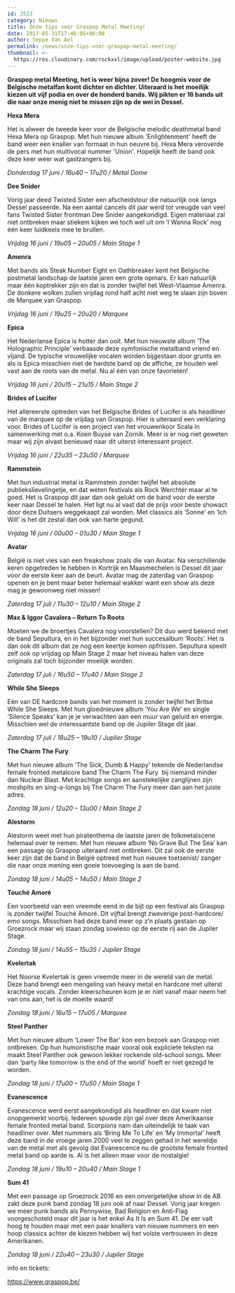 ```yaml
---
id: 2523
category: Nieuws
title: Onze tips voor Graspop Metal Meeting!
date: 2017-05-31T17:46:05+00:00
author: Seppe Van Ael
permalink: /news/onze-tips-voor-graspop-metal-meeting/
thumbnail: >-
  https://res.cloudinary.com/rockxxl/image/upload/poster-website.jpg
---
```

**Graspop metal Meeting, het is weer bijna zover! De hoogmis voor de Belgische metalfan komt dichter en dichter. Uiteraard is het moeilijk kiezen uit vijf podia en over de honderd bands. Wij pikten er 16 bands uit die naar onze menig niet te missen zijn op de wei in Dessel.**

**Hexa Mera**

Het is alweer de tweede keer voor de Belgische melodic deathmetal band Hexa Mera op Graspop. Met hun nieuwe album 'Enlightenment' heeft de band weer een knaller van formaat in hun oeuvre bij. Hexa Mera veroverde de pers met hun multivocal nummer 'Union'. Hopelijk heeft de band ook deze keer weer wat gastzangers bij.

_Donderdag 17 juni / 16u40 – 17u20 / Metal Dome_



**Dee Snider**

Vorig jaar deed Twisted Sister een afscheidstour die natuurlijk ook langs Dessel passeerde. Na een aantal cancels dit jaar werd tot vreugde van veel fans Twisted Sister frontman Dee Snider aangekondigd. Eigen materiaal zal niet ontbreken maar stiekem kijken we toch wel uit om ‘I Wanna Rock’ nog één keer luidkeels mee te brullen.

_Vrijdag 16 juni / 19u05 – 20u05 / Main Stage 1_



**Amenra**

Met bands als Steak Number Eight en Oathbreaker kent het Belgische postmetal landschap de laatste jaren een grote opmars. Er kan natuurlijk maar één koptrekker zijn en dat is zonder twijfel het West-Vlaamse Amenra. De donkere wolken zullen vrijdag rond half acht niet weg te slaan zijn boven de Marquee van Graspop.

_Vrijdag 16 juni / 19u25 – 20u20 / Marquee_



**Epica**

Het Nederlanse Epica is hotter dan ooit. Met hun nieuwste album ‘The Holographic Principle’ verbaasde deze symfonische metalband vriend en vijand. De typische vrouwelijke vocalen worden bijgestaan door grunts en als is Epica misschien niet de hardste band op de affiche, ze houden wel vast aan de roots van de metal. Nu al één van onze favorieten!

_Vrijdag 16 juni / 20u15 – 21u15 / Main Stage 2_



**Brides of Lucifer**

Het allereerste optreden van het Belgische Brides of Lucifer is als headliner van de marquee op de vrijdag van Graspop. Hier is uiteraard een verklaring voor. Brides of Lucifer is een project van het vrouwenkoor Scala in samenwerking met o.a. Koen Buyse van Zornik. Meer is er nog niet geweten maar wij zijn alvast benieuwd naar dit uiterst interessant project.

_Vrijdag 16 juni / 22u35 – 23u50 / Marquee_

**Rammstein**

Met hun industrial metal is Rammstein zonder twijfel het absolute publiekslievelingetje, en dat weten festivals als Rock Werchter maar al te goed. Het is Graspop dit jaar dan ook gelukt om de band voor de eerste keer naar Dessel te halen. Het ligt nu al vast dat de prijs voor beste showact door deze Duitsers weggekaapt zal worden. Met classics als ‘Sonne’ en ‘Ich Will’ is het dit zestal dan ook van harte gegund.

_Vrijdag 16 juni / 00u00 – 01u30 / Main Stage 1_



**Avatar**

België is niet vies van een freakshow zoals die van Avatar. Na verschillende keren opgetreden te hebben in Kortrijk en Maasmechelen is Dessel dit jaar voor de eerste keer aan de beurt. Avatar mag de zaterdag van Graspop openen en je bent maar beter helemaal wakker want een show als deze mag je gewoonweg niet missen!

_Zaterdag 17 juli / 11u30 – 12u10 / Main Stage 2_



**Max & Iggor Cavalera – Return To Roots**

Moeten we de broertjes Cavalera nog voorstellen? Dit duo werd bekend met de band Sepultura, en in het bijzonder met hun succesalbum ‘Roots’. Het is dan ook dit album dat ze nog een keertje komen opfrissen. Sepultura speelt zelf ook op vrijdag op Main Stage 2 maar het niveau halen van deze originals zal toch bijzonder moeilijk worden.

_Zaterdag 17 juli / 16u50 – 17u40 / Main Stage 2_



**While She Sleeps**

Eén van DE hardcore bands van het moment is zonder twijfel het Britse While She Sleeps. Met hun gloednieuwe album ‘You Are We’ en single ‘Silence Speaks’ kan je je verwachten aan een muur van geluid en energie. Misschien wel de interessantste band op de Jupiler Stage dit jaar.

_Zaterdag 17 juli / 18u25 – 19u10 / Juplier Stage_



**The Charm The Fury** 

Met hun nieuwe album ‘The Sick, Dumb & Happy’ tekende de Nederlandse female fronted metalcore band The Charm The Fury  bij niemand minder dan Nuclear Blast. Met krachtige songs en aanstekelijke zanglijnen zijn moshpits en sing-a-longs bij The Charm The Fury meer dan aan het juiste adres.

_Zondag 18 juni / 12u20 – 13u00 / Main Stage 2_



**Alestorm**

Alestorm weet met hun piratenthema de laatste jaren de folkmetalscene helemaal over te nemen. Met hun nieuwe album ‘No Grave But The Sea’ kan een passage op Graspop uiteraard niet ontbreken. Dit zal ook de eerste keer zijn dat de band in België optreed met hun nieuwe toetsenist/ zanger die naar onze mening een goeie toevoeging is aan de band.

_Zondag 18 juni / 14u05 – 14u50 / Main Stage 2_



**Touché Amoré**

Een voorbeeld van een vreemde eend in de bijt op een festival als Graspop is zonder twijfel Touché Amoré. Dit vijftal brengt zweverige post-hardcore/ emo songs. Misschien had deze band meer op z’n plaats gestaan op Groezrock maar wij staan zondag sowieso op de eerste rij aan de Jupiler Stage.

_Zondag 18 juni / 14u55 – 15u35 / Jupiler Stage_



**Kvelertak**

Het Noorse Kvelertak is geen vreemde meer in de wereld van de metal. Deze band brengt een mengeling van heavy metal en hardcore met uiterst krachtige vocals. Zonder kleerscheuren kom je er niet vanaf maar neem het van ons aan, het is de moeite waard!

_Zondag 18 juni / 16u15 – 17u05 / Marquee_



**Steel Panther**

Met hun nieuwe album ‘Lower The Bar’ kon een bezoek aan Graspop niet ontbreken. Op hun humoristische maar vooral ook expliciete teksten na maakt Steel Panther ook gewoon lekker rockende old-school songs. Meer dan ‘party like tomorrow is the end of the world’ hoeft er niet gezegd te worden.

_Zondag 18 juni / 17u00 – 17u50 / Main Stage 1_



**Evanescence**

Evanescence werd eerst aangekondigd als headliner en dat kwam niet onopgemerkt voorbij. Iedereen spuwde zijn gal over deze Amerikaanse female fronted metal band. Scorpions nam dan uiteindelijk te taak van headliner over. Met nummers als ‘Bring Me To Life’ en ‘My Immortal’ heeft deze band in de vroege jaren 2000 veel te zeggen gehad in het wereldje van de metal met als gevolg dat Evanescence nu de grootste female fronted metal band op aarde is. Al is het alleen maar voor de nostalgie!

_Zondag 18 juni / 19u10 – 20u40 / Main Stage 1_



**Sum 41**

Met een passage op Groezrock 2016 en een onvergetelijke show in de AB zakt deze punk band zondag 18 juni ook af naar Dessel. Vorig jaar kregen we meer punk bands als Pennywise, Bad Religion en Anti-Flag voorgeschoteld maar dit jaar is het enkel As It Is en Sum 41. De eer valt hoog te houden maar met een paar knallers van nieuwe nummers en een hoop classics achter de kiezen hebben wij het volste vertrouwen in deze Amerikanen.

_Zondag 18 juni / 22u40 – 23u30 / Jupiler Stage_ 



info en tickets:

https://www.graspop.be/